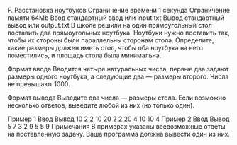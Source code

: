 F. Расстановка ноутбуков
Ограничение времени	1 секунда
Ограничение памяти	64Mb
Ввод	стандартный ввод или input.txt
Вывод	стандартный вывод или output.txt
В школе решили на один прямоугольный стол поставить два прямоугольных ноутбука. Ноутбуки нужно поставить так, чтобы их стороны были параллельны сторонам стола. Определите, какие размеры должен иметь стол, чтобы оба ноутбука на него поместились, и площадь стола была минимальна.

Формат ввода
Вводится четыре натуральных числа, первые два задают размеры одного ноутбука, а следующие два — размеры второго. Числа не превышают 1000.

Формат вывода
Выведите два числа — размеры стола. Если возможно несколько ответов, выведите любой из них (но только один).

Пример 1
Ввод	Вывод
10 2 2 10
20 2
2 20
4 10
10 4
Пример 2
Ввод	Вывод
5 7 3 2
9 5
5 9
Примечания
В примерах указаны всевозможные ответы на поставленную задачу. Ваша программа должна вывести один из них.